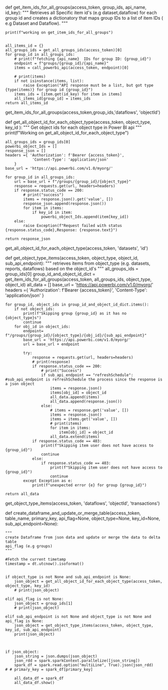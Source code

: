 def get_item_ids_for_all_groups(access_token, group_ids, api_name, id_key):
    """
    Retrieves all Specific item id's (e.g dataset,dataflow) for each group id
    and creates a dictionatory that maps  group IDs to a list of item IDs ( e.g Dataset and Dataflow).
    """

    print(f"working on get_item_ids_for_all_groups")

    
    all_items_id = {}
    all_groups_ids = get_all_groups_ids(access_token)[0]
    for group_id in all_groups_ids:
        # print(f"fetching {api_name}  IDs for group ID: {group_id}")
        endpoint = f"groups/{group_id}/{api_name}"
        items = call_powerbi_api(access_token, endpoint)[0]

        # print(items)
        if not isinstance(items, list):
            raise Exception("API response must be a list, but got type {type(items)} for group id {group_id}")
        items_ids = [item.get(id_key) for item in items]
        all_items_id[group_id] = items_ids
    return all_items_id

get_item_ids_for_all_groups(access_token,group_ids,'dataflows', 'objectId')



def get_all_object_id_for_each_object_type(access_token, object_type, key_id ):
    """
    Get object ids for each object type in Power BI api
    """
    print(f"Working on get_all_object_id_for_each_object_type")

    
    all_groups_ids = group_ids[0]
    powerbi_object_Ids = []
    response_json = []
    headers ={ 'Authorization': f'Bearer {access_token}',
                'Content-Type': 'application/json'
        }
    base_url = 'https://api.powerbi.com/v1.0/myorg/'

    for group_id in all_groups_ids:
        url = base_url + f"/groups/{group_id}/{object_type}"
        response = requests.get(url, headers=headers)
        if response.status_code == 200:
            # print("success")
            items = response.json().get('value', [])
            response_json.append(response.json())
            for item in items:
                if key_id in item:
                    powerbi_object_Ids.append(item[key_id])
        else:
            raise Exception(f"Request failed with status {response.status_code},Response: {response.text}")
    
    return response_json

get_all_object_id_for_each_object_type(access_token, 'datasets', 'id')



def get_object_type_items(access_token, object_type, object_id, sub_api_endpoint):
    """
    retrieves items from object_type (e.g. datasets, reports, dataflows) based on the
    object_id's
    """
    all_groups_ids = group_ids[0]
    group_id_and_object_id_dict = get_item_ids_for_all_groups(access_token, all_groups_ids, object_type, object_id)
    all_data = []
    base_url = 'https://api.powerbi.com/v1.0/myorg/'
    headers ={ 'Authorization': f'Bearer {access_token}',
                'Content-Type': 'application/json'
        }

    for group_id, object_ids in group_id_and_object_id_dict.items():
        if not object_ids:
            print(f"Skipping group {group_id} as it has no {object_type}s")
            continue
        for obj_id in object_ids:
            endpoint= f"/groups/{group_id}/{object_type}/{obj_id}/{sub_api_endpoint}"
            base_url = 'https://api.powerbi.com/v1.0/myorg/'
            url = base_url + endpoint
    
            try:
                response = requests.get(url, headers=headers)
                # print(response)
                if response.status_code == 200:
                    # print("Success")
                    if sub_api_endpoint == "refreshSchedule": #sub_api_endpoint is refreshSchedule the process since the response is a json object
                        items = response.json()
                        items[obj_id] = object_id
                        all_data.append(items)
                        all_data.append(response.json())
                    else:
                        # items = response.get('value', [])
                        items = response.json()
                        items = items.get('value', [])
                        # print(items)
                        for item in items:
                            item[obj_id] = object_id
                        all_data.extend(items)
                if response.status_code == 403:
                    print(f"Skipping item user does not have access to {group_id}")
                    continue
                else:
                    if response.status_code == 403:
                        print(f"Skipping item user does not have access to {group_id}")
                        continue
            except Exception as e:
                print(f"unexpected error {e} for group {group_id}")
       
    return all_data

get_object_type_items(access_token, 'dataflows', 'objectId', 'transactions')       



def create_dataframe_and_update_or_merge_table(access_token, table_name, primary_key, api_flag=None, object_type=None, key_id=None, sub_api_endpoint=None):

    """
    create Dataframe from json data and update or merge the data to delta table
    api_flag (e.g groups)
    """

    #Fetch the current timetamp
    timestamp = dt.utcnow().isoformat()
    

    if object_type is not None and sub_api_endpoint is None:
        json_object = get_all_object_id_for_each_object_type(access_token, object_type, key_id)
        # print(json_object)
    
    elif api_flag is not None:
        json_object = group_ids[1]
        # print(json_object)
        
    elif sub_api_endpoint is not None and object_type is not None and api_flag is None:
        json_object = get_object_type_items(access_token, object_type, key_id, sub_api_endpoint)
        print(json_object)
        
        
    
    if json_object:
        json_string = json.dumps(json_object)
        json_rdd = spark.sparkContext.parallelize([json_string])
        spark_df = spark.read.option("multiLine", True).json(json_rdd)
    # # primary_key = spark_df[primary_key]

        all_data_df = spark_df
        all_data_df.show()
